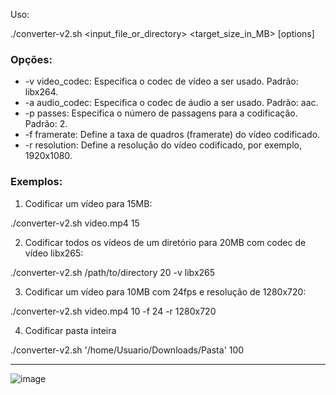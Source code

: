 Uso:

./converter-v2.sh <input_file_or_directory> <target_size_in_MB> [options]


### Opções:

- -v video_codec: Especifica o codec de vídeo a ser usado. Padrão: libx264.
- -a audio_codec: Especifica o codec de áudio a ser usado. Padrão: aac.
- -p passes: Especifica o número de passagens para a codificação. Padrão: 2.
- -f framerate: Define a taxa de quadros (framerate) do vídeo codificado.
- -r resolution: Define a resolução do vídeo codificado, por exemplo, 1920x1080.

### Exemplos:

1. Codificar um vídeo para 15MB:

./converter-v2.sh video.mp4 15


2. Codificar todos os vídeos de um diretório para 20MB com codec de vídeo libx265:

./converter-v2.sh /path/to/directory 20 -v libx265


3. Codificar um vídeo para 10MB com 24fps e resolução de 1280x720:

./converter-v2.sh video.mp4 10 -f 24 -r 1280x720

4. Codificar pasta inteira

./converter-v2.sh '/home/Usuario/Downloads/Pasta' 100

---

![image](https://github.com/BigArchLinux/Compress-Video/assets/145774158/0d5e404a-3624-4c9d-ad1c-d09b19520835)



